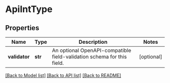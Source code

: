 # ApiIntType

## Properties
Name | Type | Description | Notes
------------ | ------------- | ------------- | -------------
**validator** | **str** | An optional OpenAPI-compatible field-validation schema for this field. | [optional] 

[[Back to Model list]](../README.md#documentation-for-models) [[Back to API list]](../README.md#documentation-for-api-endpoints) [[Back to README]](../README.md)


